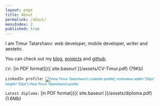 ```yaml
---
layout: page
title: About
permalink: /about/
menuIndex: 2
published: true
---
```


I am Timur Tatarshaov: web developer, mobile developer, writer and aestetic.

You can check out my [blog](/), [projects](/projects/) and [github](http://github.com/famer).

`CV:` [in PDF format]({{ site.baseurl }}/assets/CV-Timur.pdf) (79Kb)

`LinkedIn profile:` <a href="http://cz.linkedin.com/in/ttatarshaov" style="text-decoration:none;"><span style="font: 80% Arial,sans-serif; color:#0783B6;">![View Timur Tatarshaov's LinkedIn profile](https://static.licdn.com/scds/common/u/img/webpromo/btn_in_20x15.png){:.noshadow width="20px" height="15px"}&nbsp;View Timur Tatarshaov's profile</span></a>

`Latest diploma:` [in PDF format]({{ site.baseurl }}/assets/diploma.pdf) (1.6Mb)

